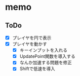# memo

## ToDo
- [x] プレイヤを円で表示
- [x] プレイヤを動かす
	- [x] キーインプットを入れる
	- [x] UpdatePoint関数を導入する
	- [x] なんか加速する問題を修正 
	- [x] Shiftで低速を導入

